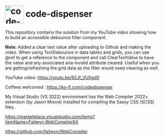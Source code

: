 <h1>
<img src="https://github.com/code-dispenser.png" align="center" height="60px" alt="code-dispenser icon" /> code-dispenser
</h1>

This repository contains the solution from my YouTube video showing how to build an accessible debounce filter component.

**Note:** Added a clear text value after uploading to Github and making the video. When using TextDebounce in data tables and grids, you can
use @ref to get a reference to the component and call ClearTextValue to have the value and any associated aria-invalid attribute cleared. Useful when
you are getting/refreshing the grid data as the filter would need clearing as well.

YouTube video: https://youtu.be/92Jf_VU0gd0

Coffees welcomed : https://ko-fi.com/codedispenser

My Visual Studio (VS 2022) environment has the Web Compiler 2022+ extension (by Jason Moore) installed for compiling the Sassy CSS (SCSS) files.

https://marketplace.visualstudio.com/items?itemName=Failwyn.WebCompiler64

https://github.com/failwyn/WebCompiler
